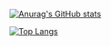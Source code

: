 [![Anurag's GitHub stats](https://github-readme-stats.vercel.app/api?username=gabs-sanchez&theme=radical&show_icons=true)](https://github.com/anuraghazra/github-readme-stats)

[![Top Langs](https://github-readme-stats.vercel.app/api/top-langs/?username=gabs-sanchez&theme=radical&show_icons=true)](https://github.com/anuraghazra/github-readme-stats)
